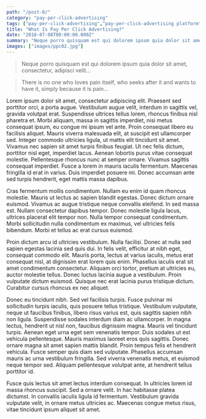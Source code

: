 ```yaml
---
path: "/post-8/"
category: "pay-per-click-advertising"
tags: ["pay-per-click-advertising","pay-per-click-advertising platform"]
title: "What Is Pay Per Click Advertising?"
date: "2018-07-08T00:00:00.000Z"
summary: "Neque porro quisquam est qui dolorem ipsum quia dolor sit amet, consectetur, adipisci velit..."
images: ["images/ppc02.jpg"]
---
```



> Neque porro quisquam est qui dolorem ipsum quia dolor sit amet, consectetur, adipisci velit...

> There is no one who loves pain itself, who seeks after it and wants to have it, simply because it is pain...

Lorem ipsum dolor sit amet, consectetur adipiscing elit. Praesent sed porttitor orci, a porta augue. Vestibulum augue velit, interdum in sagittis vel, gravida volutpat erat. Suspendisse ultrices tellus lorem, rhoncus finibus nisl pharetra et. Morbi aliquam, massa in sagittis imperdiet, nisi metus consequat ipsum, eu congue mi ipsum vel ante. Proin consequat libero eu facilisis aliquet. Mauris viverra malesuada elit, at suscipit est ullamcorper sed. Integer commodo ultricies ligula, ut mattis elit tincidunt sit amet. Vivamus nec sapien sit amet turpis finibus feugiat. Ut nec felis dictum, porttitor nisl eget, imperdiet lacus. Aenean lobortis purus vitae consequat molestie. Pellentesque rhoncus nunc at semper ornare. Vivamus sagittis consequat imperdiet. Fusce a lorem in mauris iaculis fermentum. Maecenas fringilla id erat in varius. Duis imperdiet posuere mi. Donec accumsan ante sed turpis hendrerit, eget mattis massa dapibus.

Cras fermentum mollis condimentum. Nullam eu enim id quam rhoncus molestie. Mauris ut lectus ac sapien blandit egestas. Donec dictum ornare euismod. Vivamus ac augue tristique neque convallis eleifend. In sed massa est. Nullam consectetur dapibus tempor. Donec molestie ligula lacus, ultrices placerat elit tempor non. Nulla tempor consequat condimentum. Morbi sollicitudin nulla condimentum ex maximus, vel ultricies felis bibendum. Morbi et tellus ac erat cursus euismod.

Proin dictum arcu id ultricies vestibulum. Nulla facilisi. Donec at nulla sed sapien egestas lacinia sed quis dui. In felis velit, efficitur at nibh eget, consequat commodo elit. Mauris porta, lectus at varius iaculis, metus erat consequat nisl, at dignissim erat lorem quis enim. Phasellus iaculis erat sit amet condimentum consectetur. Aliquam orci tortor, pretium at ultricies eu, auctor molestie tellus. Donec luctus lacinia augue a vestibulum. Proin vulputate dictum euismod. Quisque nec erat lacinia purus tristique dictum. Curabitur cursus rhoncus ex nec aliquet.

Donec eu tincidunt nibh. Sed vel facilisis turpis. Fusce pulvinar mi sollicitudin turpis iaculis, quis posuere tellus tristique. Vestibulum vulputate, neque ut faucibus finibus, libero risus varius est, quis sagittis sapien nibh non ligula. Suspendisse sodales interdum diam ac ullamcorper. In magna lectus, hendrerit ut nisl non, faucibus dignissim magna. Mauris vel tincidunt turpis. Aenean eget urna eget sem venenatis tempor. Duis sodales ut est vehicula pellentesque. Mauris maximus laoreet eros quis sagittis. Donec ornare magna sit amet sapien mattis blandit. Proin tempus felis et hendrerit vehicula. Fusce semper quis diam sed vulputate. Phasellus accumsan mauris ac urna vestibulum fringilla. Sed viverra venenatis metus, et euismod neque tempor sed. Aliquam pellentesque volutpat ante, at hendrerit tellus porttitor id.

Fusce quis lectus sit amet lectus interdum consequat. In ultricies lorem id massa rhoncus suscipit. Sed a ornare velit. In hac habitasse platea dictumst. In convallis iaculis ligula id fermentum. Vestibulum gravida vulputate velit, in ornare metus ultricies ac. Maecenas congue metus risus, vitae tincidunt ipsum aliquet sit amet.
